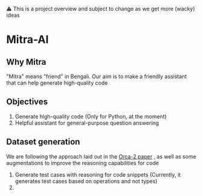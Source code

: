 ⚠️ 
This is a project overview and subject to change as we get more (wacky) ideas

# Mitra-AI

## Why Mitra
"Mitra" means "friend" in Bengali. Our aim is to make a friendly assistant that can help generate high-quality code

## Objectives
1. Generate high-quality code (Only for Python, at the moment)
2. Helpful assistant for general-purpose question answering

## Dataset generation
We are following the approach laid out in the [Orca-2 paper](https://arxiv.org/pdf/2311.11045.pdf) , as well as some augmentations to improve the reasoning capabilities for code
1. Generate test cases with reasoning for code snippets (Currently, it generates test cases based on operations and not types)
2. 
